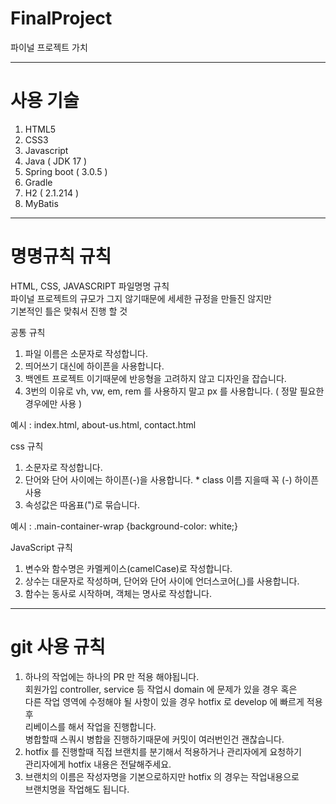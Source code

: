 # FinalProject
파이널 프로젝트 가치

---
# 사용 기술
1. HTML5
2. CSS3
3. Javascript
4. Java ( JDK 17 )
5. Spring boot ( 3.0.5 )
6. Gradle
7. H2 ( 2.1.214 )
8. MyBatis
---
# 명명규칙 규칙

HTML, CSS, JAVASCRIPT 파일명명 규칙<br/>
파이널 프로젝트의 규모가 그지 않기때문에 세세한 규정을 만들진 않지만<br/>
기본적인 틀은 맞춰서 진행 할 것

공통 규칙
1. 파일 이름은 소문자로 작성합니다.
2. 띄어쓰기 대신에 하이픈을 사용합니다.
3. 백엔트 프로젝트 이기때문에 반응형을 고려하지 않고 디자인을 잡습니다.
4. 3번의 이유로 vh, vw, em, rem 를 사용하지 말고 px 를 사용합니다. ( 정말 필요한 경우에만 사용 )

예시 : index.html, about-us.html, contact.html

css 규칙
1. 소문자로 작성합니다.
2. 단어와 단어 사이에는 하이픈(-)을 사용합니다. * class 이름 지을때 꼭 (-) 하이픈 사용
3. 속성값은 따옴표(")로 묶습니다.

예시 : 
.main-container-wrap {background-color: white;}

JavaScript 규칙
1. 변수와 함수명은 카멜케이스(camelCase)로 작성합니다.
2. 상수는 대문자로 작성하며, 단어와 단어 사이에 언더스코어(_)를 사용합니다.
3. 함수는 동사로 시작하며, 객체는 명사로 작성합니다.

---
# git 사용 규칙
1. 하나의 작업에는 하나의 PR 만 적용 해야됩니다.
<br>회원가입 controller, service 등 작업시 domain 에 문제가 있을 경우 혹은
<br>다른 작업 영역에 수정해야 될 사항이 있을 경우 hotfix 로 develop 에 빠르게 적용 후
<br>리베이스를 해서 작업을 진행합니다.
<br>병합할때 스쿼시 병합을 진행하기때문에 커밋이 여러번인건 괜찮습니다. 
2. hotfix 를 진행할때 직접 브랜치를 분기해서 적용하거나 관리자에게 요청하기
<br>관리자에게 hotfix 내용은 전달해주세요.
3. 브랜치의 이름은 작성자명을 기본으로하지만 hotfix 의 경우는 작업내용으로 
<br>브랜치명을 작업해도 됩니다.